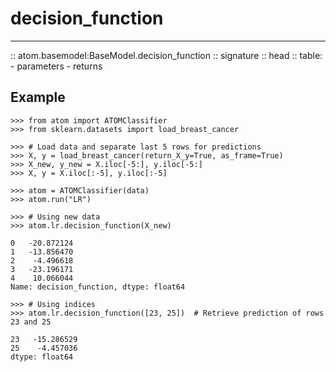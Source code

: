 # decision_function
-------------------

:: atom.basemodel:BaseModel.decision_function
    :: signature
    :: head
    :: table:
        - parameters
        - returns


## Example

```pycon
>>> from atom import ATOMClassifier
>>> from sklearn.datasets import load_breast_cancer

>>> # Load data and separate last 5 rows for predictions
>>> X, y = load_breast_cancer(return_X_y=True, as_frame=True)
>>> X_new, y_new = X.iloc[-5:], y.iloc[-5:]
>>> X, y = X.iloc[:-5], y.iloc[:-5]

>>> atom = ATOMClassifier(data)
>>> atom.run("LR")

>>> # Using new data
>>> atom.lr.decision_function(X_new)

0   -20.872124
1   -13.856470
2    -4.496618
3   -23.196171
4    10.066044
Name: decision_function, dtype: float64

>>> # Using indices
>>> atom.lr.decision_function([23, 25])  # Retrieve prediction of rows 23 and 25

23   -15.286529
25    -4.457036
dtype: float64

```
